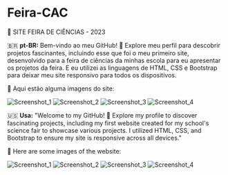 # Feira-CAC

🧪 SITE FEIRA DE CIÊNCIAS - 2023

🇧🇷 **pt-BR:**
Bem-vindo ao meu GitHub! 🚀 Explore meu perfil para descobrir projetos fascinantes, incluindo esse que foi o meu primeiro site, desenvolvido para a feira de ciências da minhas escola para eu apresentar os projetos da feira. E eu utilizei as linguagens de HTML, CSS e Bootstrap para deixar meu site responsivo para todos os dispositivos.

📂 Aqui estão alguma imagens do site:

![Screenshot_1](https://github.com/OQueixada/Feira-CAC/assets/150179126/d31d345b-7f6a-49eb-bbe0-4362b42d28b5)
![Screenshot_2](https://github.com/OQueixada/Feira-CAC/assets/150179126/2ab5782e-0ad2-40fa-84e3-8d6ef75f1a2c)
![Screenshot_3](https://github.com/OQueixada/Feira-CAC/assets/150179126/2eeb7b7d-5d16-479d-8873-4638524267ac)
![Screenshot_4](https://github.com/OQueixada/Feira-CAC/assets/150179126/569305ec-bd59-4eaa-b906-d36a4587ddff)

🇺🇸 **Usa:**
"Welcome to my GitHub! 🚀 Explore my profile to discover fascinating projects, including my first website created for my school's science fair to showcase various projects. I utilized HTML, CSS, and Bootstrap to ensure my site is responsive across all devices."

📂 Here are some images of the website:

![Screenshot_1](https://github.com/OQueixada/Feira-CAC/assets/150179126/d31d345b-7f6a-49eb-bbe0-4362b42d28b5)
![Screenshot_2](https://github.com/OQueixada/Feira-CAC/assets/150179126/2ab5782e-0ad2-40fa-84e3-8d6ef75f1a2c)
![Screenshot_3](https://github.com/OQueixada/Feira-CAC/assets/150179126/2eeb7b7d-5d16-479d-8873-4638524267ac)
![Screenshot_4](https://github.com/OQueixada/Feira-CAC/assets/150179126/569305ec-bd59-4eaa-b906-d36a4587ddff)
